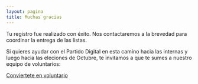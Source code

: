 ```yaml
---
layout: pagina
title: Muchas gracias
---
```


Tu registro fue realizado con éxito. Nos contactaremos a la brevedad para coordinar la entrega de las listas.
 
Si quieres ayudar con el Partido Digital en esta camino hacia las internas y luego hacia las eleciones de Octubre, te invitamos a que te sumes a nuestro equipo de voluntarios:

<a href="/voluntariado" class="btn azul" itemprop="url" title="Comienza a ser parte del cambio.">Conviertete en voluntario</a>
